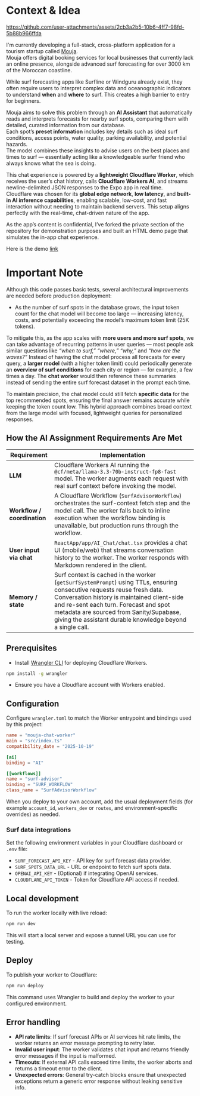 # Context & Idea

https://github.com/user-attachments/assets/2cb3a2b5-10b6-4ff7-98fd-5b88b966ffda


I'm currently developing a full-stack, cross-platform application for a tourism startup called [Mouja](https://mouja.ma).  
Mouja offers digital booking services for local businesses that currently lack an online presence, alongside advanced surf forecasting for over 3000 km of the Moroccan coastline.

While surf forecasting apps like Surfline or Windguru already exist, they often require users to interpret complex data and oceanographic indicators to understand **when** and **where** to surf. This creates a high barrier to entry for beginners.

Mouja aims to solve this problem through an **AI Assistant** that automatically reads and interprets forecasts for nearby surf spots, comparing them with detailed, curated information from our database.  
Each spot’s **preset information** includes key details such as ideal surf conditions, access points, water quality, parking availability, and potential hazards.  
The model combines these insights to advise users on the best places and times to surf — essentially acting like a knowledgeable surfer friend who always knows what the sea is doing.

This chat experience is powered by a **lightweight Cloudflare Worker**, which receives the user’s chat history, calls **Cloudflare Workers AI**, and streams newline-delimited JSON responses to the Expo app in real time.  
Cloudflare was chosen for its **global edge network**, **low latency**, and **built-in AI inference capabilities**, enabling scalable, low-cost, and fast interaction without needing to maintain backend servers. This setup aligns perfectly with the real-time, chat-driven nature of the app.

As the app’s content is confidential, I’ve forked the private section of the repository for demonstration purposes and built an HTML demo page that simulates the in-app chat experience.

Here is the demo [link](https://mouja-chat-worker.zoom-bushes-0u.workers.dev)

# Important Note

Although this code passes basic tests, several architectural improvements are needed before production deployment:

- As the number of surf spots in the database grows, the input token count for the chat model will become too large — increasing latency, costs, and potentially exceeding the model’s maximum token limit (25K tokens).

To mitigate this, as the app scales with **more users and more surf spots**, we can take advantage of recurring patterns in user queries — most people ask similar questions like *“when to surf,” “where,” “why,”* and *“how are the waves?”* Instead of having the chat model process all forecasts for every query, a **larger model** (with a higher token limit) could periodically generate an **overview of surf conditions** for each city or region — for example, a few times a day. The **chat worker** would then reference these summaries instead of sending the entire surf forecast dataset in the prompt each time.  

To maintain precision, the chat model could still fetch **specific data** for the top recommended spots, ensuring the final answer remains accurate while keeping the token count low. This hybrid approach combines broad context from the large model with focused, lightweight queries for personalized responses.


## How the AI Assignment Requirements Are Met

| Requirement | Implementation |
|-------------|----------------|
| **LLM** | Cloudflare Workers AI running the `@cf/meta/llama-3.3-70b-instruct-fp8-fast` model. The worker augments each request with real surf context before invoking the model. |
| **Workflow / coordination** | A Cloudflare Workflow (`SurfAdvisorWorkflow`) orchestrates the surf-context fetch step and the model call. The worker falls back to inline execution when the workflow binding is unavailable, but production runs through the workflow. |
| **User input via chat** | `ReactApp/app/AI_Chat/chat.tsx` provides a chat UI (mobile/web) that streams conversation history to the worker. The worker responds with Markdown rendered in the client. |
| **Memory / state** | Surf context is cached in the worker (`getSurfSystemPrompt`) using TTLs, ensuring consecutive requests reuse fresh data. Conversation history is maintained client-side and re-sent each turn. Forecast and spot metadata are sourced from Sanity/Supabase, giving the assistant durable knowledge beyond a single call. |


## Prerequisites

- Install [Wrangler CLI](https://developers.cloudflare.com/workers/cli-wrangler/install-update) for deploying Cloudflare Workers.

```bash
npm install -g wrangler
```

- Ensure you have a Cloudflare account with Workers enabled.

## Configuration

Configure `wrangler.toml` to match the Worker entrypoint and bindings used by this project:

```toml
name = "mouja-chat-worker"
main = "src/index.ts"
compatibility_date = "2025-10-19"

[ai]
binding = "AI"

[[workflows]]
name = "surf-advisor"
binding = "SURF_WORKFLOW"
class_name = "SurfAdvisorWorkflow"
```

When you deploy to your own account, add the usual deployment fields (for example `account_id`, `workers_dev` or `routes`, and environment-specific overrides) as needed.

### Surf data integrations

Set the following environment variables in your Cloudflare dashboard or `.env` file:

- `SURF_FORECAST_API_KEY` - API key for surf forecast data provider.
- `SURF_SPOTS_DATA_URL` - URL or endpoint to fetch surf spots data.
- `OPENAI_API_KEY` - (Optional) if integrating OpenAI services.
- `CLOUDFLARE_API_TOKEN` - Token for Cloudflare API access if needed.

## Local development

To run the worker locally with live reload:

```bash
npm run dev
```

This will start a local server and expose a tunnel URL you can use for testing.

## Deploy

To publish your worker to Cloudflare:

```bash
npm run deploy
```

This command uses Wrangler to build and deploy the worker to your configured environment.

## Error handling

- **API rate limits**: If surf forecast APIs or AI services hit rate limits, the worker returns an error message prompting to retry later.
- **Invalid user input**: The worker validates chat input and returns friendly error messages if the input is malformed.
- **Timeouts**: If external API calls exceed time limits, the worker aborts and returns a timeout error to the client.
- **Unexpected errors**: General try-catch blocks ensure that unexpected exceptions return a generic error response without leaking sensitive info.

